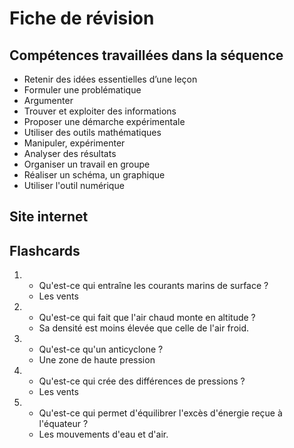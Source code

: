 # Fiche de révision


## Compétences travaillées dans la séquence
- Retenir des idées essentielles d’une leçon
- Formuler une problématique
- Argumenter
- Trouver et exploiter des informations
- Proposer une démarche expérimentale
- Utiliser des outils mathématiques
- Manipuler, expérimenter
- Analyser des résultats
- Organiser un travail en groupe
- Réaliser un schéma, un graphique
- Utiliser l'outil numérique

## Site internet



## Flashcards


<div markdown class="flashcard">

1. 
    - Qu'est-ce qui entraîne les courants marins de surface ?
    - Les vents
2. 
    - Qu'est-ce qui fait que l'air chaud monte en altitude ?
    - Sa densité est moins élevée que celle de l'air froid.
3. 
    - Qu'est-ce qu'un anticyclone ?
    - Une zone de haute pression
4. 
    - Qu'est-ce qui crée des différences de pressions ?
    - Les vents
5. 
    - Qu'est-ce qui permet d'équilibrer l'excès d'énergie reçue à l'équateur ?
    - Les mouvements d'eau et d'air.

</div>
